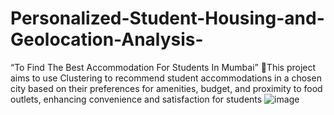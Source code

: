 # Personalized-Student-Housing-and-Geolocation-Analysis-
“To Find The Best Accommodation For Students In Mumbai”
This project aims to use Clustering to recommend student accommodations in a chosen city based on their preferences for amenities, budget, and proximity to food outlets, enhancing convenience and satisfaction for students
![image](https://github.com/user-attachments/assets/0b40659c-e3e9-499c-a9fd-248a479a2c05)
